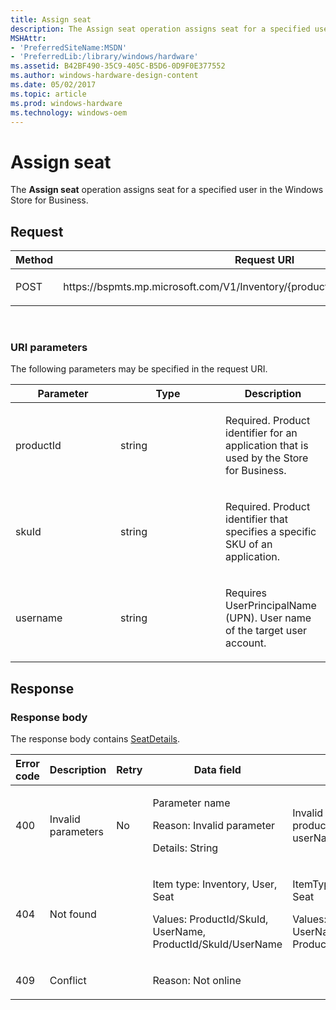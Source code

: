 ```yaml
---
title: Assign seat
description: The Assign seat operation assigns seat for a specified user in the Windows Store for Business.
MSHAttr:
- 'PreferredSiteName:MSDN'
- 'PreferredLib:/library/windows/hardware'
ms.assetid: B42BF490-35C9-405C-B5D6-0D9F0E377552
ms.author: windows-hardware-design-content
ms.date: 05/02/2017
ms.topic: article
ms.prod: windows-hardware
ms.technology: windows-oem
---
```


# Assign seat

The **Assign seat** operation assigns seat for a specified user in the Windows Store for Business.

## Request

<table>
<colgroup>
<col width="50%" />
<col width="50%" />
</colgroup>
<thead>
<tr class="header">
<th>Method</th>
<th>Request URI</th>
</tr>
</thead>
<tbody>
<tr class="odd">
<td><p>POST</p></td>
<td><p>https://bspmts.mp.microsoft.com/V1/Inventory/{productId}/{skuId}/Seats/{username}</p></td>
</tr>
</tbody>
</table>

 
### URI parameters

The following parameters may be specified in the request URI.

<table>
<colgroup>
<col width="33%" />
<col width="33%" />
<col width="33%" />
</colgroup>
<thead>
<tr class="header">
<th>Parameter</th>
<th>Type</th>
<th>Description</th>
</tr>
</thead>
<tbody>
<tr class="odd">
<td><p>productId</p></td>
<td><p>string</p></td>
<td><p>Required. Product identifier for an application that is used by the Store for Business.</p></td>
</tr>
<tr class="even">
<td><p>skuId</p></td>
<td><p>string</p></td>
<td><p>Required. Product identifier that specifies a specific SKU of an application.</p></td>
</tr>
<tr class="odd">
<td><p>username</p></td>
<td><p>string</p></td>
<td><p>Requires UserPrincipalName (UPN). User name of the target user account.</p></td>
</tr>
</tbody>
</table>


## Response

### Response body

The response body contains [SeatDetails](data-structures-windows-store-for-business.md#seatdetails).

<table>
<colgroup>
<col width="20%" />
<col width="20%" />
<col width="20%" />
<col width="20%" />
<col width="20%" />
</colgroup>
<thead>
<tr class="header">
<th>Error code</th>
<th>Description</th>
<th>Retry</th>
<th>Data field</th>
<th>Details</th>
</tr>
</thead>
<tbody>
<tr class="odd">
<td><p>400</p></td>
<td><p>Invalid parameters</p></td>
<td><p>No</p></td>
<td><p>Parameter name</p>
<p>Reason: Invalid parameter</p>
<p>Details: String</p></td>
<td><p>Invalid can include productId, skuId or userName</p></td>
</tr>
<tr class="even">
<td><p>404</p></td>
<td><p>Not found</p></td>
<td></td>
<td><p>Item type: Inventory, User, Seat</p>
<p>Values: ProductId/SkuId, UserName, ProductId/SkuId/UserName</p></td>
<td><p>ItemType: Inventory User Seat</p>
<p>Values: ProductId/SkuId UserName ProductId/SkuId/UserName</p></td>
</tr>
<tr class="odd">
<td><p>409</p></td>
<td><p>Conflict</p></td>
<td></td>
<td><p>Reason: Not online</p></td>
<td></td>
</tr>
</tbody>
</table>

 

 







